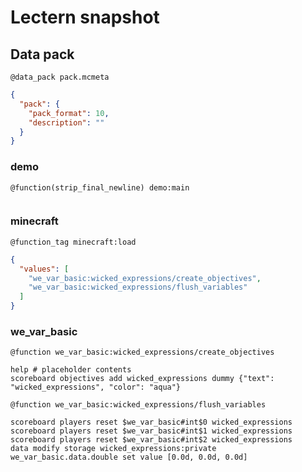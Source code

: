 # Lectern snapshot

## Data pack

`@data_pack pack.mcmeta`

```json
{
  "pack": {
    "pack_format": 10,
    "description": ""
  }
}
```

### demo

`@function(strip_final_newline) demo:main`

```mcfunction

```

### minecraft

`@function_tag minecraft:load`

```json
{
  "values": [
    "we_var_basic:wicked_expressions/create_objectives",
    "we_var_basic:wicked_expressions/flush_variables"
  ]
}
```

### we_var_basic

`@function we_var_basic:wicked_expressions/create_objectives`

```mcfunction
help # placeholder contents
scoreboard objectives add wicked_expressions dummy {"text": "wicked_expressions", "color": "aqua"}
```

`@function we_var_basic:wicked_expressions/flush_variables`

```mcfunction
scoreboard players reset $we_var_basic#int$0 wicked_expressions
scoreboard players reset $we_var_basic#int$1 wicked_expressions
scoreboard players reset $we_var_basic#int$2 wicked_expressions
data modify storage wicked_expressions:private we_var_basic.data.double set value [0.0d, 0.0d, 0.0d]
```
